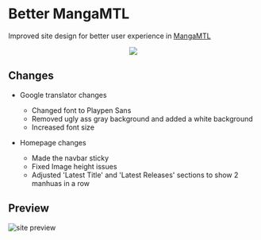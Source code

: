 # Better MangaMTL
Improved site design for better user experience in [MangaMTL](https://mangamtl.com/)

<p align="center">
  <a href="https://userstyles.world/style/12688/mangamtl-custom-text"><img src="https://img.shields.io/badge/Install%20it!-152030?style=for-the-badge&logo=stylus&logoColor=white"></a>
</p>

## Changes
- Google translator changes
  - Changed font to Playpen Sans
  - Removed ugly ass gray background and added a white background
  - Increased font size

- Homepage changes
  - Made the navbar sticky
  - Fixed Image height issues
  - Adjusted 'Latest Title' and 'Latest Releases' sections to show 2 manhuas in a row

## Preview
![site preview](https://github.com/Itz-fork/MangaMTL-Userstyle/assets/77770753/3e5ab111-3e9d-41b6-af99-27de91250721)
